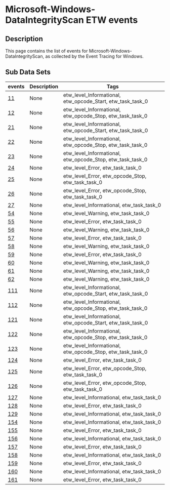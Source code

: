# Microsoft-Windows-DataIntegrityScan ETW events

## Description
This page contains the list of events for Microsoft-Windows-DataIntegrityScan, as collected by the Event Tracing for Windows.

## Sub Data Sets
|events|Description|Tags|
|---|---|---|
|[11](events/event-11.md)|None|etw_level_Informational, etw_opcode_Start, etw_task_task_0|
|[12](events/event-12.md)|None|etw_level_Informational, etw_opcode_Stop, etw_task_task_0|
|[21](events/event-21.md)|None|etw_level_Informational, etw_opcode_Start, etw_task_task_0|
|[22](events/event-22.md)|None|etw_level_Informational, etw_opcode_Stop, etw_task_task_0|
|[23](events/event-23.md)|None|etw_level_Informational, etw_opcode_Stop, etw_task_task_0|
|[24](events/event-24.md)|None|etw_level_Error, etw_task_task_0|
|[25](events/event-25.md)|None|etw_level_Error, etw_opcode_Stop, etw_task_task_0|
|[26](events/event-26.md)|None|etw_level_Error, etw_opcode_Stop, etw_task_task_0|
|[27](events/event-27.md)|None|etw_level_Informational, etw_task_task_0|
|[54](events/event-54.md)|None|etw_level_Warning, etw_task_task_0|
|[55](events/event-55.md)|None|etw_level_Error, etw_task_task_0|
|[56](events/event-56.md)|None|etw_level_Warning, etw_task_task_0|
|[57](events/event-57.md)|None|etw_level_Error, etw_task_task_0|
|[58](events/event-58.md)|None|etw_level_Warning, etw_task_task_0|
|[59](events/event-59.md)|None|etw_level_Error, etw_task_task_0|
|[60](events/event-60.md)|None|etw_level_Warning, etw_task_task_0|
|[61](events/event-61.md)|None|etw_level_Warning, etw_task_task_0|
|[62](events/event-62.md)|None|etw_level_Warning, etw_task_task_0|
|[111](events/event-111.md)|None|etw_level_Informational, etw_opcode_Start, etw_task_task_0|
|[112](events/event-112.md)|None|etw_level_Informational, etw_opcode_Stop, etw_task_task_0|
|[121](events/event-121.md)|None|etw_level_Informational, etw_opcode_Start, etw_task_task_0|
|[122](events/event-122.md)|None|etw_level_Informational, etw_opcode_Stop, etw_task_task_0|
|[123](events/event-123.md)|None|etw_level_Informational, etw_opcode_Stop, etw_task_task_0|
|[124](events/event-124.md)|None|etw_level_Error, etw_task_task_0|
|[125](events/event-125.md)|None|etw_level_Error, etw_opcode_Stop, etw_task_task_0|
|[126](events/event-126.md)|None|etw_level_Error, etw_opcode_Stop, etw_task_task_0|
|[127](events/event-127.md)|None|etw_level_Informational, etw_task_task_0|
|[128](events/event-128.md)|None|etw_level_Error, etw_task_task_0|
|[129](events/event-129.md)|None|etw_level_Informational, etw_task_task_0|
|[154](events/event-154.md)|None|etw_level_Informational, etw_task_task_0|
|[155](events/event-155.md)|None|etw_level_Error, etw_task_task_0|
|[156](events/event-156.md)|None|etw_level_Informational, etw_task_task_0|
|[157](events/event-157.md)|None|etw_level_Error, etw_task_task_0|
|[158](events/event-158.md)|None|etw_level_Informational, etw_task_task_0|
|[159](events/event-159.md)|None|etw_level_Error, etw_task_task_0|
|[160](events/event-160.md)|None|etw_level_Informational, etw_task_task_0|
|[161](events/event-161.md)|None|etw_level_Error, etw_task_task_0|
